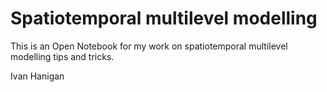 
# Spatiotemporal multilevel modelling

This is an Open Notebook for my work on spatiotemporal multilevel modelling tips and tricks.

Ivan Hanigan
